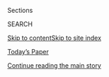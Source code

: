 <div id="app">

<div>

<div class="NYTAppHideMasthead css-1r6wvpq e1suatyy0">

<div class="section css-ui9rw0 e1suatyy2">

<div class="css-eph4ug er09x8g0">

<div class="css-6n7j50">

</div>

<span class="css-1dv1kvn">Sections</span>

<div class="css-10488qs">

<span class="css-1dv1kvn">SEARCH</span>

</div>

[Skip to content](#site-content)[Skip to site
index](#site-index)

</div>

<div class="css-10698na e1huz5gh0">

</div>

</div>

<div id="masthead-bar-one" class="section hasLinks css-15hmgas e1csuq9d3">

<div class="css-uqyvli e1csuq9d0">

</div>

<div class="css-1uqjmks e1csuq9d1">

</div>

<div class="css-9e9ivx">

[](https://myaccount.nytimes.com/auth/login?response_type=cookie&client_id=vi)

</div>

<div class="css-1bvtpon e1csuq9d2">

[Today’s Paper](https://www.nytimes.com/section/todayspaper)

</div>

</div>

</div>

</div>

<div data-aria-hidden="false">

<div id="site-content" data-role="main">

<div id="top-wrapper" class="css-15p45cc eaca97t0" type="top">

<div id="top-slug" class="css-19x0jxb eaca97t1" hidden="">

Advertisement

</div>

[Continue reading the main
story](#after-top)

<div class="ad top-wrapper" style="text-align:center;height:100%;display:block;min-height:90px">

<div id="top" class="place-ad" data-position="top" data-size-key="top">

</div>

</div>

<div id="after-top">

</div>

</div>

<div id="byline" class="section css-15h4p1b e9abtgs0">

<div class="css-1j21atc e1svk9qx1">

<div class="css-nfcc9b e1svk9qx3">

<div class="css-cnx41t">

![Portrait of Fahima
Haque](https://static01.nyt.com/images/2020/07/03/reader-center/author-fahima-haque/author-fahima-haque-thumbLarge.png)

</div>

<div class="css-vl9dhg e1svk9qx5">

<div class="css-1nrhkj6 e1svk9qx6">

# Fahima Haque

</div>

## <span>Recent and archived work by Fahima Haque for The New York Times</span>

</div>

</div>

</div>

<div>

<div id="mid1-wrapper" class="css-1mn4oms eaca97t0" type="rank">

<div id="mid1-slug" class="css-1tag3rd eaca97t1">

Advertisement

</div>

[Continue reading the main
story](#after-mid1)

<div id="mid1" class="ad mid1-wrapper" style="text-align:center;height:100%;display:block">

</div>

<div id="after-mid1">

</div>

</div>

</div>

<div class="css-185go5a e1o5byef0">

<div class="css-15cbhtu">

  - [Latest](#stream-panel)
  - <span class="css-6n7j50">Search</span>
    <div class="control">
    <div class="label-container css-1dv1kvn">
    Search
    </div>
    <div class="css-wm4t3d">
    **<span id="clear-search-input" class="css-1dv1kvn">Clear this text
    input</span>
    </div>
    </div>
    <span class="css-1iovbfw"></span>

<div id="stream-panel" class="section css-8msx5b e1jz0cab1">

<div class="css-13mho3u">

1.  
    
    <div class="css-1cp3ece">
    
    <div class="css-1l4spti">
    
    [](/2020/08/01/us/eid-al-adha-coronavirus.html)
    
    <div class="css-79elbk">
    
    ![](https://static01.nyt.com/images/2020/08/01/us/01racerelated-eid/01racerelated-eid-thumbWide.jpg?quality=75&auto=webp&disable=upscale)
    
    </div>
    
    ### <span class="css-m70j1g">Race/Related</span>
    
    ## Celebrating Eid al-Adha Amid a Pandemic
    
    With socially distanced gatherings now the norm, we talked to a few
    people about how they planned to celebrate one of Islam’s holiest
    days.
    
    <div class="css-1nqbnmb ea5icrr0">
    
    By <span class="css-1n7hynb">Fahima
    Haque</span>
    
    </div>
    
    </div>
    
    <div class="css-1lc2l26 e1xfvim33">
    
    </div>
    
    </div>

2.  
    
    <div class="css-1cp3ece">
    
    <div class="css-1l4spti">
    
    [](/2020/01/20/style/quit-dating-apps.html)
    
    <div class="css-79elbk">
    
    ![](https://static01.nyt.com/images/2020/01/21/fashion/21quit-promo-datingapps/21quit-promo-08-thumbWide.jpg?quality=75&auto=webp&disable=upscale)
    
    </div>
    
    ## I Quit Dating Apps. Five Times.
    
    The story of a tortured relationship — with a happy ending.
    
    <div class="css-1nqbnmb ea5icrr0">
    
    By <span class="css-1n7hynb">Fahima
    Haque</span>
    
    </div>
    
    </div>
    
    <div class="css-1lc2l26 e1xfvim33">
    
    </div>
    
    </div>

3.  
    
    <div class="css-1cp3ece">
    
    <div class="css-1l4spti">
    
    [](/2019/12/19/arts/hala-pakistani-american-community.html)
    
    <div class="css-79elbk">
    
    ![](https://static01.nyt.com/images/2019/12/20/arts/20halaessay3/20halaessay3-thumbWide-v2.jpg?quality=75&auto=webp&disable=upscale)
    
    </div>
    
    ## ‘Hala’ Is the Story of a Chameleon. It Reminded Me of Myself.
    
    The movie has been criticized for perpetuating tropes about Muslim
    Americans, but I identified with the idea of conflicting selves.
    
    <div class="css-1nqbnmb ea5icrr0">
    
    By <span class="css-1n7hynb">Fahima
    Haque</span>
    
    </div>
    
    </div>
    
    <div class="css-1lc2l26 e1xfvim33">
    
    </div>
    
    </div>

4.  
    
    <div class="css-1cp3ece">
    
    <div class="css-1l4spti">
    
    [](/2019/10/24/arts/haunted-houses-halloween.html)
    
    <div class="css-79elbk">
    
    ![](https://static01.nyt.com/images/2019/10/25/arts/24haunted-bane-cover/merlin_163182294_93b92d6d-4b68-4a1d-bb2e-8d97251a0d3f-thumbWide.jpg?quality=75&auto=webp&disable=upscale)
    
    </div>
    
    ### <span class="css-m70j1g">Haunted Halloween</span>
    
    ## ‘Not Much Scares Me.’ Then She Entered the Haunted House.
    
    Three very different Halloween adventures test a horror-film
    enthusiast with little experience visiting haunted houses.
    
    <div class="css-1nqbnmb ea5icrr0">
    
    By <span class="css-1n7hynb">Fahima
    Haque</span>
    
    </div>
    
    </div>
    
    <div class="css-1lc2l26 e1xfvim33">
    
    </div>
    
    </div>

5.  
    
    <div class="css-1cp3ece">
    
    <div class="css-1l4spti">
    
    [](/2019/09/05/arts/design/meet-me-in-the-bathroom-art-show.html)
    
    <div class="css-79elbk">
    
    ![](https://static01.nyt.com/images/2019/09/06/arts/06rockart7/06rockart7-thumbWide.jpg?quality=75&auto=webp&disable=upscale)
    
    </div>
    
    ## ‘Meet Me in the Bathroom’: An Art Show of Stuff From Under Musicians’ Beds
    
    An exhibition, curated by Lizzy Goodman and Hala Matar, will bring
    you back to the aughts and make you feel “a little unsafe, a little
    unsure.”
    
    <div class="css-1nqbnmb ea5icrr0">
    
    By <span class="css-1n7hynb">Fahima
    Haque</span>
    
    </div>
    
    </div>
    
    <div class="css-1lc2l26 e1xfvim33">
    
    </div>
    
    </div>

6.  
    
    <div class="css-1cp3ece">
    
    <div class="css-1l4spti">
    
    [](/2018/05/11/us/racism-america-experiences.html)
    
    <div class="css-79elbk">
    
    ![](https://static01.nyt.com/images/2018/05/11/us/11race-readers/merlin_137050641_17a3d72b-f56c-40ec-ae97-0457d26e8abf-thumbWide.jpg?quality=75&auto=webp&disable=upscale)
    
    </div>
    
    ## How Some People Avoid Racially Tinged Brushes With the Law
    
    What do some of us do to make ourselves feel safer in public spaces?
    Here is what our readers said.
    
    <div class="css-1nqbnmb ea5icrr0">
    
    By <span class="css-1n7hynb">Fahima Haque <span>and</span> Lela
    Moore</span>
    
    </div>
    
    <div class="css-185051n">
    
    [Leer en
    español](https://www.nytimes.com/es/2018/05/16/racismo-estados-unidos-negros-arresto/ "Read in Spanish")
    
    </div>
    
    </div>
    
    <div class="css-1lc2l26 e1xfvim33">
    
    </div>
    
    </div>

7.  
    
    <div class="css-1cp3ece">
    
    <div class="css-1l4spti">
    
    [](/2018/04/11/sports/nfl-cheerleaders.html)
    
    <div class="css-79elbk">
    
    ![](https://static01.nyt.com/images/2018/04/09/sports/NFLCHEER-SOCIAL/NFLCHEER-SOCIAL-thumbWide.jpg?quality=75&auto=webp&disable=upscale)
    
    </div>
    
    ## How N.F.L. Teams Use Social Media to Promote, and Control, Cheerleaders
    
    Cheerleaders are a regular presence on N.F.L. teams’ official social
    media accounts, but the teams exert restrictions on how individual
    cheerleaders use their own personal profiles.
    
    <div class="css-1nqbnmb ea5icrr0">
    
    By <span class="css-1n7hynb">Talya Minsberg <span>and</span> Fahima
    Haque</span>
    
    </div>
    
    </div>
    
    <div class="css-1lc2l26 e1xfvim33">
    
    </div>
    
    </div>

8.  
    
    <div class="css-1cp3ece">
    
    <div class="css-1l4spti">
    
    [](/2018/02/27/business/retirement/are-you-leaving-your-children-an-inheritance.html)
    
    <div class="css-79elbk">
    
    ![](https://static01.nyt.com/images/2018/03/04/business/04SPEND1/04SPEND1-thumbWide-v2.jpg?quality=75&auto=webp&disable=upscale)
    
    </div>
    
    ## Are You Leaving Your Children an Inheritance?
    
    Parents whose adult children are doing well see little reason to
    leave them large sums.
    
    <div class="css-1nqbnmb ea5icrr0">
    
    By <span class="css-1n7hynb">Fahima
    Haque</span>
    
    </div>
    
    </div>
    
    <div class="css-1lc2l26 e1xfvim33">
    
    </div>
    
    </div>

9.  
    
    <div class="css-1cp3ece">
    
    <div class="css-1l4spti">
    
    [](/2018/01/10/health/chip-insurance-children-funding.html)
    
    <div class="css-79elbk">
    
    ![](https://static01.nyt.com/images/2018/01/11/science/00CHIP-VOICES-ribiero/00CHIP-VOICES-ribiero-thumbWide.jpg?quality=75&auto=webp&disable=upscale)
    
    </div>
    
    ## What if CHIP Funds Run Out? Here’s What 6 Families Would Do
    
    With Congress yet to agree on a long-term plan to pay for the
    popular children’s health insurance program, parents start thinking
    about contingency plans.
    
    <div class="css-1nqbnmb ea5icrr0">
    
    By <span class="css-1n7hynb">Fahima
    Haque</span>
    
    </div>
    
    </div>
    
    <div class="css-1lc2l26 e1xfvim33">
    
    </div>
    
    </div>

10. 
    
    <div class="css-1cp3ece">
    
    <div class="css-1l4spti">
    
    [](/2017/10/14/insider/women-didnt-want-it-then-and-women-dont-want-it-now.html)
    
    <div class="css-79elbk">
    
    ![](https://static01.nyt.com/images/2017/10/14/us/14comments/14comments-thumbWide.jpg?quality=75&auto=webp&disable=upscale)
    
    </div>
    
    ## ‘Women Didn’t Want It Then and Women Don’t Want It Now’
    
    Our top 10 comments of the week: Readers respond to more women
    speaking out against Harvey Weinstein, the California fires and
    Eminem’s latest.
    
    <div class="css-1nqbnmb ea5icrr0">
    
    By <span class="css-1n7hynb">Marie Tae McDermott <span>and</span>
    Fahima Haque</span>
    
    </div>
    
    </div>
    
    <div class="css-1lc2l26 e1xfvim33">
    
    </div>
    
    </div>

<div class="css-13mho3u">

<div class="css-1t62hi8">

<div class="css-1stvaey">

Show
More

<div>

<div style="border:0;clip:rect(0 0 0 0);height:1px;margin:-1px;overflow:hidden;white-space:nowrap;padding:0;width:1px;position:absolute" data-role="log" data-aria-live="assertive">

</div>

<div style="border:0;clip:rect(0 0 0 0);height:1px;margin:-1px;overflow:hidden;white-space:nowrap;padding:0;width:1px;position:absolute" data-role="log" data-aria-live="assertive">

</div>

<div style="border:0;clip:rect(0 0 0 0);height:1px;margin:-1px;overflow:hidden;white-space:nowrap;padding:0;width:1px;position:absolute" data-role="log" data-aria-live="polite">

</div>

<div style="border:0;clip:rect(0 0 0 0);height:1px;margin:-1px;overflow:hidden;white-space:nowrap;padding:0;width:1px;position:absolute" data-role="log" data-aria-live="polite">

</div>

</div>

</div>

</div>

</div>

</div>

<div class="css-g6hk37 supplemental">

<div id="mid2-wrapper" class="css-10wkyv7 eaca97t0" type="lede">

<div id="mid2-slug" class="css-1tag3rd eaca97t1">

Advertisement

</div>

[Continue reading the main
story](#after-mid2)

<div id="mid2" class="ad mid2-wrapper" style="text-align:center;height:100%;display:block;min-height:250px">

</div>

<div id="after-mid2">

</div>

</div>

</div>

</div>

</div>

</div>

</div>

</div>

## Site Index

<div>

</div>

## Site Information Navigation

  - [© <span>2020</span> <span>The New York Times
    Company</span>](https://help.nytimes.com/hc/en-us/articles/115014792127-Copyright-notice)

<!-- end list -->

  - [NYTCo](https://www.nytco.com/)
  - [Contact
    Us](https://help.nytimes.com/hc/en-us/articles/115015385887-Contact-Us)
  - [Work with us](https://www.nytco.com/careers/)
  - [Advertise](https://nytmediakit.com/)
  - [T Brand Studio](http://www.tbrandstudio.com/)
  - [Your Ad
    Choices](https://www.nytimes.com/privacy/cookie-policy#how-do-i-manage-trackers)
  - [Privacy](https://www.nytimes.com/privacy)
  - [Terms of
    Service](https://help.nytimes.com/hc/en-us/articles/115014893428-Terms-of-service)
  - [Terms of
    Sale](https://help.nytimes.com/hc/en-us/articles/115014893968-Terms-of-sale)
  - [Site
    Map](https://spiderbites.nytimes.com)
  - [Help](https://help.nytimes.com/hc/en-us)
  - [Subscriptions](https://www.nytimes.com/subscription?campaignId=37WXW)

</div>

</div>
